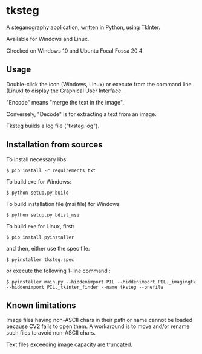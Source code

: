 # tksteg

A steganography application, written in Python, using TkInter.

Available for Windows and Linux.

Checked on Windows 10 and Ubuntu Focal Fossa 20.4.

## Usage

Double-click the icon (Windows, Linux) or execute from the command line (Linux) to display the Graphical User Interface.

"Encode" means "merge the text in the image".

Conversely, "Decode" is for extracting a text from an image.

Tksteg builds a log file ("tksteg.log").

## Installation from sources

To install necessary libs:

`$ pip install -r requirements.txt`

To build exe for Windows:

`$ python setup.py build `

To build installation file (msi file) for Windows 

`$ python setup.py bdist_msi`

To build exe for Linux, first:

`$ pip install pyinstaller`

and then, either use the spec file:

`$ pyinstaller tksteg.spec`

or execute the following 1-line command :

`$ pyinstaller main.py --hiddenimport PIL --hiddenimport PIL._imagingtk --hiddenimport PIL._tkinter_finder --name tksteg --onefile`

## Known limitations

Image files having non-ASCII chars in their path or name cannot be loaded because CV2 fails to open them. A workaround is to move and/or rename such files to avoid non-ASCII chars.

Text files exceeding image capacity are truncated.